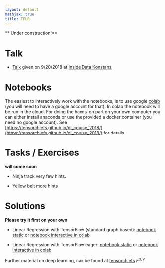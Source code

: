 ```yaml
---
layout: default
mathjax: true
title: TFLR
---
```

<script type="text/javascript"
        src="http://cdn.mathjax.org/mathjax/latest/MathJax.js?config=TeX-AMS-MML_HTMLorMML">
      </script>

** Under construction!**

# Talk

* [Talk](https://www.dropbox.com/s/2qjgb18acp6jlwi/talk.pdf?dl=1) given on 9/20/2018 at [Inside Data Konstanz](https://cyberlago.net/event/inside-data-bodensee-vol-i-lineare-regression-mit-tensorflow/) 

# Notebooks 

The easiest to interactively work with the notebooks, is to use google [colab](https://colab.research.google.com/) (you will need to have a google account for that). In colab the notebook will be run in the cloud. For doing the hands-on part on your own computer you can either install anaconda or use the provided a docker container (you need no google account). See [https://tensorchiefs.github.io/dl_course_2018/](https://tensorchiefs.github.io/dl_course_2018/) for details.

# Tasks / Exercises
**will come soon**

* Ninja track
very few hints.

* Yellow belt 
more hints

# Solutions
**Please try it first on your own**

* Linear Regression with TensorFlow (standard graph based): [notebook static](https://github.com/tensorchiefs/linear_regression/blob/master/linear_regression_tf.ipynb) or [notebook interactive in colab](https://colab.research.google.com/github/tensorchiefs/linear_regression/blob/master/linear_regression_tf.ipynb)

* Linear Regression with TensorFlow eager: [notebook static](https://github.com/tensorchiefs/linear_regression/blob/master/linear_regression_tfeager.ipynb) or [notebook interactive in colab](https://colab.research.google.com/github/tensorchiefs/linear_regression/blob/master/linear_regression_tfeager.ipynb)

Further material on deep learning, can be found at [tensorchiefs](https://github.com/tensorchiefs/) $F^{\mu,\nu}$
